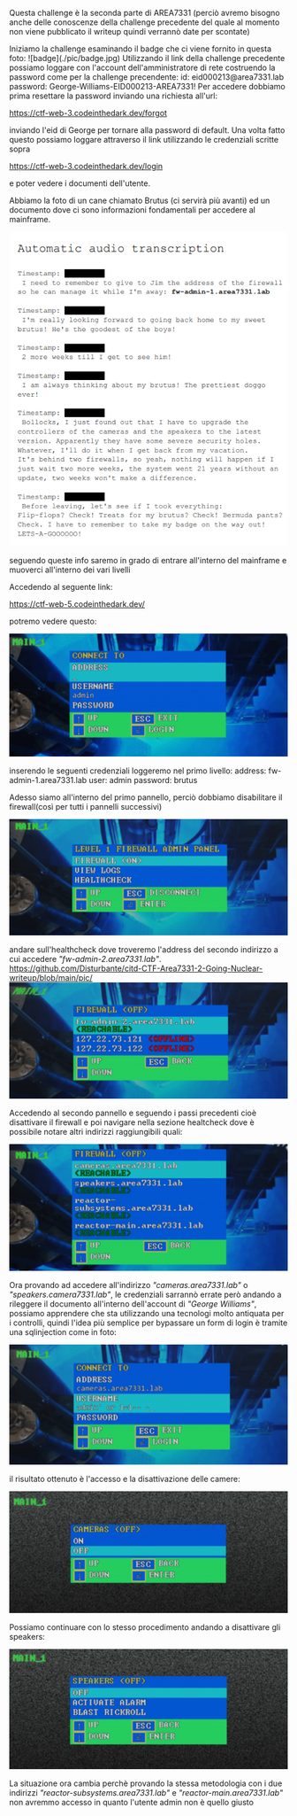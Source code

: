 Questa challenge è la seconda parte di AREA7331 (perciò avremo bisogno anche delle conoscenze della challenge precedente del quale al momento non viene pubblicato il writeup quindi verrannò date per scontate)
<!-->
Iniziamo la challenge esaminando il badge che ci viene fornito in questa foto:

![badge](./pic/badge.jpg)

Utilizzando il link della challenge precedente possiamo loggare con l'account dell'amministratore di rete costruendo la password come per la challenge precendente:

    id:
      eid000213@area7331.lab
    password:
      George-Williams-EID000213-AREA7331!
Per accedere dobbiamo prima resettare la password inviando una richiesta all'url:
<!-->
https://ctf-web-3.codeinthedark.dev/forgot
<!-->
inviando l'eid di George per tornare alla password di default.

Una volta fatto questo possiamo loggare attraverso il link utilizzando le credenziali scritte sopra 
<!-->
https://ctf-web-3.codeinthedark.dev/login
<!-->
e poter vedere i documenti dell'utente.
<!-->
Abbiamo la foto di un cane chiamato Brutus (ci servirà più avanti)
ed un documento dove ci sono informazioni fondamentali per accedere al mainframe.

![info per entrare](./pic/mainframeinfo.png)

seguendo queste info saremo in grado di entrare all'interno del mainframe e muoverci all'interno dei vari livelli
<!-->
Accedendo al seguente link:
<!-->
https://ctf-web-5.codeinthedark.dev/
<!-->
potremo vedere questo:
<!-->
![pannello di accesso](./pic/mainframelogin.png)
<!-->
inserendo le seguenti credenziali loggeremo nel primo livello:
    address:
        fw-admin-1.area7331.lab
    user:
        admin
    password:
        brutus
<!-->
Adesso siamo all'interno del primo pannello, perciò dobbiamo disabilitare il firewall(così per tutti i pannelli successivi)

![fw-admin-1-off](./pic/mainframe-fwadmin1.png)

andare sull'healthcheck dove troveremo l'address del secondo indirizzo a cui accedere _"fw-admin-2.area7331.lab"_.
https://github.com/Disturbante/citd-CTF-Area7331-2-Going-Nuclear-writeup/blob/main/pic/
![firewall1off](./pic/mainframe-firewalloff.png)


Accedendo al secondo pannello e seguendo i passi precedenti cioè disattivare il firewall e poi navigare nella sezione healtcheck dove è possibile notare altri indirizzi raggiungibili quali:

![firewall2off](./pic/mainframe-fwfirewalloff2.png)

Ora provando ad accedere all'indirizzo _"cameras.area7331.lab"_ o _"speakers.camera7331.lab"_, le credenziali sarrannò errate però andando a rileggere il documento all'interno dell'account di _"George Williams"_, possiamo apprendere che sta utilizzando una tecnologi molto antiquata per i controlli, quindi l'idea più semplice per bypassare un form  di login è tramite una sqlinjection come in foto:

![cmaerassqlioff](./pic/cameras-accessviaSqli.png)

il risultato ottenuto è l'accesso e la disattivazione delle camere:

![cmaerassqlioff](./pic/camerasoff.png)

Possiamo continuare con lo stesso procedimento andando a disattivare gli speakers:

![speakersoff](./pic/speakersoff.png)

La situazione ora cambia perchè provando la stessa metodologia con i due indirizzi _"reactor-subsystems.area7331.lab"_ e _"reactor-main.area7331.lab"_ non avremmo accesso in quanto l'utente admin non è quello giusto


